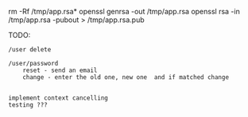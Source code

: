 rm -Rf /tmp/app.rsa*
openssl genrsa -out /tmp/app.rsa
openssl rsa -in /tmp/app.rsa -pubout > /tmp/app.rsa.pub


TODO:

	/user delete

	/user/password
		reset - send an email
		change - enter the old one, new one  and if matched change


	implement context cancelling
	testing ???
